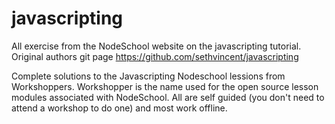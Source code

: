 # javascripting
All exercise from the NodeSchool website on the javascripting tutorial. Original authors git page https://github.com/sethvincent/javascripting


Complete solutions to the Javascripting Nodeschool lessions from Workshoppers. 
Workshopper is the name used for the open source lesson modules associated with NodeSchool. All are self guided (you don't need to attend a workshop to do one) and most work offline.
